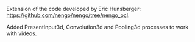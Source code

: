 Extension of the code developed by Eric Hunsberger: https://github.com/nengo/nengo/tree/nengo_ocl.

Added PresentInput3d, Convolution3d and Pooling3d processes to work with videos.